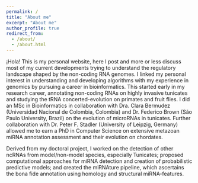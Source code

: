 ```yaml
---
permalink: /
title: "About me"
excerpt: "About me"
author_profile: true
redirect_from: 
  - /about/
  - /about.html
---
```


¡Hola! This is my personal website, here I post and more or less discuss most of my current developments trying to understand the regulatory landscape shaped by the non-coding RNA genomes. I linked my personal interest in understanding and developing algorithms with my experience in genomics by pursuing a career in bioinformatics. This started early in my research career, annotating non-coding RNAs on highly invasive tunicates and studying the tRNA concerted-evolution on primates and fruit flies. I did an MSc in Bioinformatics in collaboration with Dra. Clara Bermudez (Universidad Nacional de Colombia, Colombia) and Dr. Federico Brown (São Paulo University, Brazil) on the evolution of microRNAs in tunicates. Further collaboration with Dr. Peter F. Stadler (University of Leipzig, Germany) allowed me to earn a PhD in Computer Science on extensive metazoan miRNA annotation assessment and their evolution on chordates.

Derived from my doctoral project, I worked on the detection of other ncRNAs from model/non-model species, especially Tunicates; proposed computational approaches for miRNA detection and creation of probabilistic predictive models; and created the miRNAture pipeline, which ascertains the bona fide annotation using homology and structural miRNA-features.
